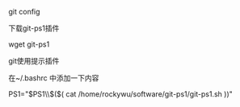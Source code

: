 git  config

下载git-ps1插件

wget git-ps1

git使用提示插件

在~/.bashrc 中添加一下内容

PS1="$PS1\\$($( cat /home/rockywu/software/git-ps1/git-ps1.sh ))"




